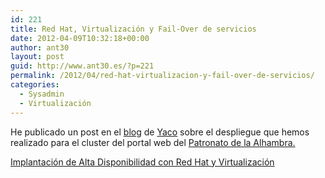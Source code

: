 ```yaml
---
id: 221
title: Red Hat, Virtualización y Fail-Over de servicios
date: 2012-04-09T10:32:18+00:00
author: ant30
layout: post
guid: http://www.ant30.es/?p=221
permalink: /2012/04/red-hat-virtualizacion-y-fail-over-de-servicios/
categories:
  - Sysadmin
  - Virtualización
---
```

He publicado un post en el <a href="http://www.yaco.es/blog/" title="Blog" target="_blank">blog</a> de <a href="http://www.yaco.es/" title="Yaco" target="_blank">Yaco</a> sobre el despliegue que hemos realizado para el cluster del portal web del <a href="http://www.alhambra-patronato.es/" title="Patronato de La Alhambra" target="_blank">Patronato de la Alhambra.</a>

<a href="http://www.yaco.es/blog/?p=1500" title="Implantación de Alta Disponibilidad con Red Hat y Virtualización" target="_blank">Implantación de Alta Disponibilidad con Red Hat y Virtualización</a>

<!--more-->